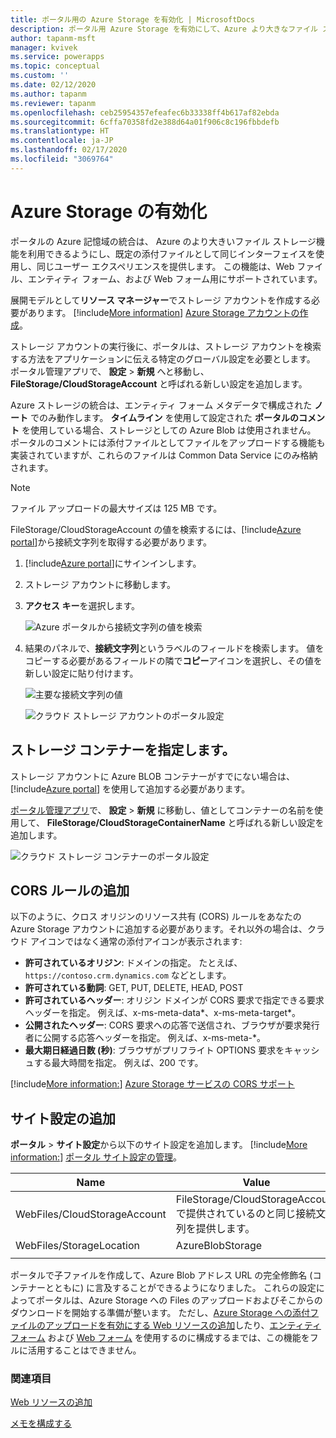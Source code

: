 ```yaml
---
title: ポータル用の Azure Storage を有効化 | MicrosoftDocs
description: ポータル用 Azure Storage を有効にして、Azure より大きなファイル ストレージ機能を利用できるようにする手順
author: tapanm-msft
manager: kvivek
ms.service: powerapps
ms.topic: conceptual
ms.custom: ''
ms.date: 02/12/2020
ms.author: tapanm
ms.reviewer: tapanm
ms.openlocfilehash: ceb25954357efeafec6b33338ff4b617af82ebda
ms.sourcegitcommit: 6cffa70358fd2e388d64a01f906c8c196fbbdefb
ms.translationtype: HT
ms.contentlocale: ja-JP
ms.lasthandoff: 02/17/2020
ms.locfileid: "3069764"
---
```

# <a name="enable-azure-storage"></a>Azure Storage の有効化

ポータルの Azure 記憶域の統合は、 Azure のより大きいファイル ストレージ機能を利用できるようにし、既定の添付ファイルとして同じインターフェイスを使用し、同じユーザー エクスペリエンスを提供します。 この機能は、Web ファイル、エンティティ フォーム、および Web フォーム用にサポートされています。

展開モデルとして**リソース マネージャー**でストレージ アカウントを作成する必要があります。 [!include[More information](../../includes/proc-more-information.md)] [Azure Storage アカウントの作成](https://docs.microsoft.com/azure/storage/storage-create-storage-account#create-a-storage-account)。

ストレージ アカウントの実行後に、ポータルは、ストレージ アカウントを検索する方法をアプリケーションに伝える特定のグローバル設定を必要とします。 ポータル管理アプリで、 **設定** > **新規** へと移動し、 **FileStorage/CloudStorageAccount** と呼ばれる新しい設定を追加します。

Azure ストレージの統合は、エンティティ フォーム メタデータで構成された **ノート** でのみ動作します。 **タイムライン** を使用して設定された **ポータルのコメント** を使用している場合、ストレージとしての Azure Blob は使用されません。 ポータルのコメントには添付ファイルとしてファイルをアップロードする機能も実装されていますが、これらのファイルは Common Data Service にのみ格納されます。
 
> [!NOTE]
> ファイル アップロードの最大サイズは 125 MB です。

FileStorage/CloudStorageAccount の値を検索するには、[!include[Azure portal](../../includes/pn-azure-portal.md)]から接続文字列を取得する必要があります。

1. [!include[Azure portal](../../includes/pn-azure-portal.md)]にサインインします。

2. ストレージ アカウントに移動します。

3. **アクセス キー**を選択します。

    ![Azure ポータルから接続文字列の値を検索](media/key-azure-storage.png "Azure ポータルから接続文字列の値を検索")

4. 結果のパネルで、**接続文字列**というラベルのフィールドを検索します。 値をコピーする必要があるフィールドの隣で**コピー**アイコンを選択し、その値を新しい設定に貼り付けます。

    ![主要な接続文字列の値](media/primary-connection-string-azure-storage.png "主要な接続文字列の値")

    ![クラウド ストレージ アカウントのポータル設定](media/portal-site-setting-cloud-storage-account.png "クラウド ストレージ アカウントのポータル設定")

## <a name="specify-the-storage-container"></a>ストレージ コンテナーを指定します。

ストレージ アカウントに Azure BLOB コンテナーがすでにない場合は、 [!include[Azure portal](../../includes/pn-azure-portal.md)] を使用して追加する必要があります。

[ポータル管理アプリ](configure/configure-portal.md)で、 **設定** > **新規** に移動し、値としてコンテナーの名前を使用して、 **FileStorage/CloudStorageContainerName** と呼ばれる新しい設定を追加します。

![クラウド ストレージ コンテナーのポータル設定](media/portal-site-setting-cloud-storage-container.png "クラウド ストレージ コンテナーのポータル設定")

## <a name="add-cors-rule"></a>CORS ルールの追加

以下のように、クロス オリジンのリソース共有 (CORS) ルールをあなたの Azure Storage アカウントに追加する必要があります。それ以外の場合は、クラウド アイコンではなく通常の添付アイコンが表示されます:

- **許可されているオリジン**: ドメインの指定。 たとえば、`https://contoso.crm.dynamics.com` などとします。
- **許可されている動詞**: GET, PUT, DELETE, HEAD, POST
- **許可されているヘッダー**: オリジン ドメインが CORS 要求で指定できる要求ヘッダーを指定。 例えば、x-ms-meta-data\*、x-ms-meta-target\*。 
- **公開されたヘッダー**: CORS 要求への応答で送信され、ブラウザが要求発行者に公開する応答ヘッダーを指定。 例えば、x-ms-meta-\*。
- **最大期日経過日数 (秒)**: ブラウザがプリフライト OPTIONS 要求をキャッシュする最大時間を指定。 例えば、200 です。
 
[!include[More information:](../../includes/proc-more-information.md)] [Azure Storage サービスの CORS サポート](https://docs.microsoft.com/rest/api/storageservices/cross-origin-resource-sharing--cors--support-for-the-azure-storage-services)

## <a name="add-site-settings"></a>サイト設定の追加

**ポータル** > **サイト設定**から以下のサイト設定を追加します。 [!include[More information:](../../includes/proc-more-information.md)] [ポータル サイト設定の管理](configure/configure-site-settings.md#manage-portal-site-settings)。

|Name|Value|
|-----|-----|
|WebFiles/CloudStorageAccount|FileStorage/CloudStorageAccount で提供されているのと同じ接続文字列を提供します。|
|WebFiles/StorageLocation|AzureBlobStorage|
|||

ポータルで子ファイルを作成して、Azure Blob アドレス URL の完全修飾名 (コンテナーとともに) に言及することができるようになりました。 これらの設定によってポータルは、Azure Storage への Files のアップロードおよびそこからのダウンロードを開始する準備が整います。 ただし、[Azure Storage への添付ファイルのアップロードを有効にする Web リソースの追加](add-web-resource.md)したり、[エンティティ フォーム](configure-notes.md#notes-configuration-for-entity-forms) および [Web フォーム](configure-notes.md#notes-configuration-for-web-forms) を使用するのに構成するまでは、この機能をフルに活用することはできません。

### <a name="see-also"></a>関連項目

[Web リソースの追加](add-web-resource.md)

[メモを構成する](configure-notes.md)
